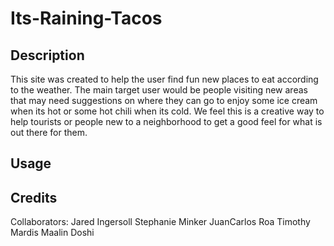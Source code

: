 # Its-Raining-Tacos

## Description

This site was created to help the user find fun new places to eat according to the weather. The main target user would be people visiting new areas that may need suggestions on where they can go to enjoy some ice cream when its hot or some hot chili when its cold. We feel this is a creative way to help tourists or people new to a neighborhood to get a good feel for what is out there for them.

## Usage


## Credits

Collaborators:
Jared Ingersoll
Stephanie Minker
JuanCarlos Roa
Timothy Mardis
Maalin Doshi